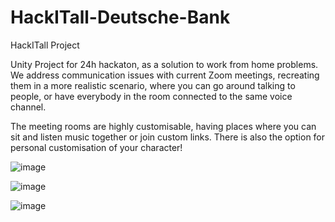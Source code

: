 # HackITall-Deutsche-Bank
HackITall Project

Unity Project for 24h hackaton, as a solution to 
work from home problems. We address communication issues 
with current Zoom meetings, recreating them in a more 
realistic scenario, where you can go around talking to people,
or have everybody in the room connected to the same voice channel. 

The meeting rooms are highly customisable, having places where you can
sit and listen music together or join custom links. There is also the option
for personal customisation of your character!



![image](https://user-images.githubusercontent.com/56603449/118485295-eabca480-b720-11eb-8efc-2976433f1cc4.png)

![image](https://user-images.githubusercontent.com/56603449/118485337-f9a35700-b720-11eb-837f-0b0d82906046.png)

![image](https://user-images.githubusercontent.com/56603449/118485375-06c04600-b721-11eb-9bc6-1190e1167de4.png)

